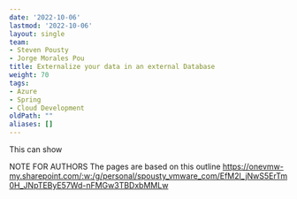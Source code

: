```yaml
---
date: '2022-10-06'
lastmod: '2022-10-06'
layout: single
team:
- Steven Pousty
- Jorge Morales Pou
title: Externalize your data in an external Database
weight: 70
tags:
- Azure
- Spring
- Cloud Development
oldPath: ""
aliases: []
---
```



This can show 

NOTE FOR AUTHORS The pages are based on this outline
https://onevmw-my.sharepoint.com/:w:/g/personal/spousty_vmware_com/EfM2l_jNwS5ErTm0H_JNpTEByE57Wd-nFMGw3TBDxbMMLw